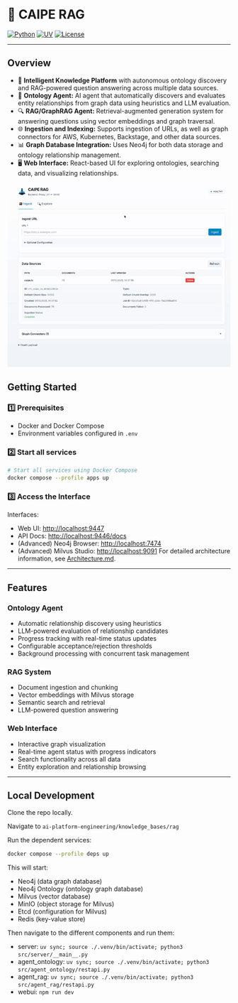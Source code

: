 # 🚀 CAIPE RAG

[![Python](https://img.shields.io/badge/python-3.13%2B-blue?logo=python)](https://www.python.org/)
[![UV](https://img.shields.io/badge/uv-0.1%2B-blue?logo=python)](https://github.com/astral-sh/uv)
[![License](https://img.shields.io/badge/license-Apache%202.0-green)](LICENSE)

---

## Overview

- 🤖 **Intelligent Knowledge Platform** with autonomous ontology discovery and RAG-powered question answering across multiple data sources.
- 🧠 **Ontology Agent:** AI agent that automatically discovers and evaluates entity relationships from graph data using heuristics and LLM evaluation.
- 🔍 **RAG/GraphRAG Agent:** Retrieval-augmented generation system for answering questions using vector embeddings and graph traversal.
- 🌐 **Ingestion and Indexing:** Supports ingestion of URLs, as well as graph connectors for AWS, Kubernetes, Backstage, and other data sources.
- 📊 **Graph Database Integration:** Uses Neo4j for both data storage and ontology relationship management.
- 🖥️ **Web Interface:** React-based UI for exploring ontologies, searching data, and visualizing relationships.

![CAIPE RAG Demo](docs/rag_gif.gif)

## Getting Started

### 1️⃣ Prerequisites

- Docker and Docker Compose
- Environment variables configured in `.env`

### 2️⃣ Start all services

```bash
# Start all services using Docker Compose
docker compose --profile apps up
```
### 3️⃣ Access the Interface

Interfaces:

  - Web UI: [http://localhost:9447](http://localhost:9447)
  - API Docs: [http://localhost:9446/docs](http://localhost:9446/docs)
  - (Advanced) Neo4j Browser: [http://localhost:7474](http://localhost:7474)
  - (Advanced) Milvus Studio: [http://localhost:9091](http://localhost:9091)
For detailed architecture information, see [Architecture.md](Architecture.md).

---

## Features

### Ontology Agent
- Automatic relationship discovery using heuristics
- LLM-powered evaluation of relationship candidates
- Progress tracking with real-time status updates
- Configurable acceptance/rejection thresholds
- Background processing with concurrent task management

### RAG System
- Document ingestion and chunking
- Vector embeddings with Milvus storage
- Semantic search and retrieval
- LLM-powered question answering

### Web Interface
- Interactive graph visualization
- Real-time agent status with progress indicators
- Search functionality across all data
- Entity exploration and relationship browsing

---

## Local Development

Clone the repo locally.

Navigate to `ai-platform-engineering/knowledge_bases/rag`

Run the dependent services:

```bash
docker compose --profile deps up
```

This will start:

- Neo4j (data graph database)
- Neo4j Ontology (ontology graph database)
- Milvus (vector database)
- MinIO (object storage for Milvus)
- Etcd (configuration for Milvus)
- Redis (key-value store)

Then navigate to the different components and run them:

 - server: `uv sync; source ./.venv/bin/activate; python3 src/server/__main__.py`
 - agent_ontology: `uv sync; source ./.venv/bin/activate; python3 src/agent_ontology/restapi.py`
 - agent_rag: `uv sync; source ./.venv/bin/activate; python3 src/agent_rag/restapi.py`
 - webui: `npm run dev`